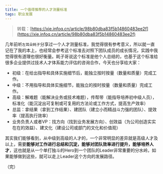 ```yaml
---
title: 一个值得推荐的人才测量标准
tags: 职业发展
---
```


<!--more-->

> 转载：[https://xie.infoq.cn/article/98b80dba83f5b14860483ee2f](https://xie.infoq.cn/article/98b80dba83f5b14860483ee2f)


几年前听`左耳朵耗子`分享过一个人才测量标准，我觉得很有参考意义，所以就一直记在了我的本上，也经常会参考这个标准去对照下团队成员的成长情况，实践中我觉得很有道理也很好衡量。耗子哥说这个标准是他个人总结的，也基于这个标准给很多企业提供过技术人才体系能力评估的咨询合作，今天也分享给大家：


- 初级：在给出指导和具体实施细节后，能独立按时按量（数量和质量）完成工作。
- 中级：不用指导和具体实施细节，能独立的按时按量（数量和质量）完成工作。
- 高级：解难题（能解决业务或技术难题），传帮带（能指导培养初中级人员），标准化（能沉淀出可复制或可复用的方法论或工作方式，提高生产效率）
- 总监：拿结果（拿到工作结果）、建团队（建立小而精战斗力强的团队）、提效率（提高执行效率）
- 业务负责人或者VP：找方向（找到业务发展方向）、创效益（为公司创造实实在在的效益）、建文化（建设公司或部门的文化和价值观）


其实我们能够看到，从中级到高级的人才的，一个非常明显的差异就是高级人才及以上，需要**能够对工作进行总结和沉淀，能够对团队效率进行提升，能够培养人才**，这也就是从一个单打独斗的Hero到一个团队的Leader非常重要的分水岭，如果能够做到这些，就可以走上Leader这个方向的发展路径。



（完）

